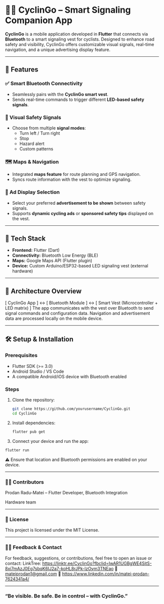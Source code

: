 # 🚴‍♂️ CyclinGo – Smart Signaling Companion App

**CyclinGo** is a mobile application developed in **Flutter** that connects via **Bluetooth** to a smart signaling vest for cyclists. Designed to enhance road safety and visibility, CyclinGo offers customizable visual signals, real-time navigation, and a unique advertising display feature.

---

## 🔧 Features

### ✅ Smart Bluetooth Connectivity
- Seamlessly pairs with the **CyclinGo smart vest**.
- Sends real-time commands to trigger different **LED-based safety signals**.

### 🚦 Visual Safety Signals
- Choose from multiple **signal modes**:
  - Turn left / Turn right
  - Stop
  - Hazard alert
  - Custom patterns

### 🗺️ Maps & Navigation
- Integrated **maps feature** for route planning and GPS navigation.
- Syncs route information with the vest to optimize signaling.

### 📢 Ad Display Selection
- Select your preferred **advertisement to be shown** between safety signals.
- Supports **dynamic cycling ads** or **sponsored safety tips** displayed on the vest.

---

## 📱 Tech Stack

- **Frontend:** Flutter (Dart)
- **Connectivity:** Bluetooth Low Energy (BLE)
- **Maps:** Google Maps API (Flutter plugin)
- **Device:** Custom Arduino/ESP32-based LED signaling vest (external hardware)

---

## 🔗 Architecture Overview
[ CyclinGo App ] ↔ [ Bluetooth Module ] ↔ [ Smart Vest (Microcontroller + LED matrix) ]
The app communicates with the vest over Bluetooth to send signal commands and configuration data. Navigation and advertisement data are processed locally on the mobile device.

---

## 🛠 Setup & Installation

### Prerequisites
- Flutter SDK (>= 3.0)
- Android Studio / VS Code
- A compatible Android/iOS device with Bluetooth enabled

### Steps
1. Clone the repository:
   ```bash
   git clone https://github.com/yourusername/CyclinGo.git
   cd CyclinGo
2. Install dependencies:
   ```bash
   flutter pub get
   ```
3.	Connect your device and run the app:
   ```bash
   flutter run
   ```

⚠️ Ensure that location and Bluetooth permissions are enabled on your device.

---

### 👨‍💻 Contributors
  Prodan Radu-Matei – Flutter Developer, Bluetooth Integration
  
  Hardware team

---

### 📄 License

This project is licensed under the MIT License.

---

### 🙋‍♀️ Feedback & Contact

For feedback, suggestions, or contributions, feel free to open an issue or contact:
LinkTree: https://linktr.ee/CyclinGo?fbclid=IwAR1UGBgWE4SitS-8xi7mAzJ0Eg7sbqK6IJ2a7-koHL8rJPk-lzOym3TNEao
📧 mateiprodan1@gmail.com
🔗 https://www.linkedin.com/in/matei-prodan-7624341a4/

---

### “Be visible. Be safe. Be in control – with CyclinGo.”

